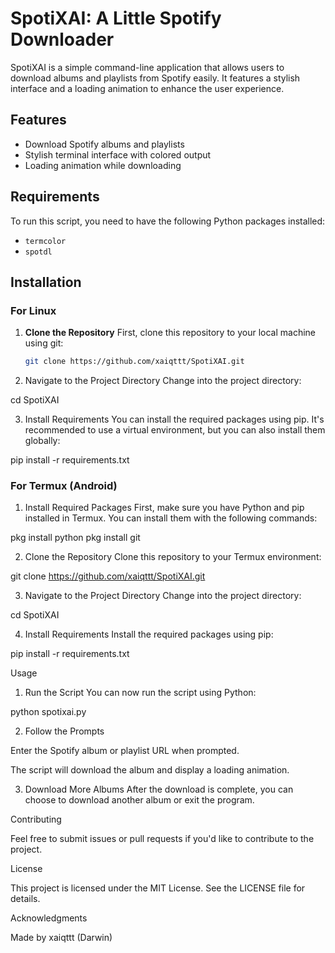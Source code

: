 # SpotiXAI: A Little Spotify Downloader

SpotiXAI is a simple command-line application that allows users to download albums and playlists from Spotify easily. It features a stylish interface and a loading animation to enhance the user experience.

## Features
- Download Spotify albums and playlists
- Stylish terminal interface with colored output
- Loading animation while downloading

## Requirements
To run this script, you need to have the following Python packages installed:
- `termcolor`
- `spotdl`

## Installation

### For Linux

1. **Clone the Repository**
   First, clone this repository to your local machine using git:

   ```bash
   git clone https://github.com/xaiqttt/SpotiXAI.git

2. Navigate to the Project Directory Change into the project directory:

cd SpotiXAI


3. Install Requirements You can install the required packages using pip. It's recommended to use a virtual environment, but you can also install them globally:

pip install -r requirements.txt



### For Termux (Android)

1. Install Required Packages First, make sure you have Python and pip installed in Termux. You can install them with the following commands:

pkg install python
pkg install git


2. Clone the Repository Clone this repository to your Termux environment:

git clone https://github.com/xaiqttt/SpotiXAI.git


3. Navigate to the Project Directory Change into the project directory:

cd SpotiXAI


4. Install Requirements Install the required packages using pip:

pip install -r requirements.txt



Usage

1. Run the Script You can now run the script using Python:

python spotixai.py


2. Follow the Prompts

Enter the Spotify album or playlist URL when prompted.

The script will download the album and display a loading animation.



3. Download More Albums After the download is complete, you can choose to download another album or exit the program.



Contributing

Feel free to submit issues or pull requests if you'd like to contribute to the project.

License

This project is licensed under the MIT License. See the LICENSE file for details.

Acknowledgments

Made by xaiqttt (Darwin)




